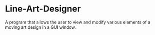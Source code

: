 # Line-Art-Designer
A program that allows the user to view and modify various elements of a moving art design in a GUI window.
